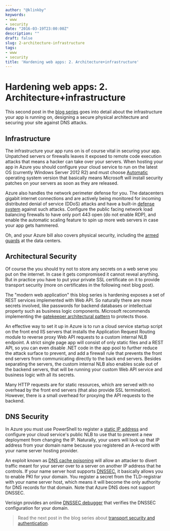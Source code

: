 ```yaml
---
author: "@klinkby"
keywords:
- www
- security
date: "2016-03-19T23:00:00Z"
description: ""
draft: false
slug: 2-architecture-infrastructure
tags:
- www
- security
title: 'Hardening web apps: 2. Architecture+infrastructure'
---
```


# Hardening web apps: 2. Architecture+infrastructure

This second post in the [ blog series](../1-hardening-web-apps-introduction) goes into detail about the infrastructure your app is running on, designing a secure physical architecture and securing your site against DNS attacks.

## Infrastructure

The infrastructure your app runs on is of course vital in securing your app. Unpatched servers or firewalls leaves it exposed to remote code execution attacks that means a hacker can take over your servers. When hosting your app in Azure you should configure your cloud service to run on the latest OS (currently Windows Server 2012 R2) and must choose [ Automatic](https://azure.microsoft.com/da-dk/documentation/articles/cloud-services-guestos-update-matrix/) operating system version that basically means Microsoft will install security patches on your servers as soon as they are released. 

Azure also handles the network perimeter defense for you. The datacenters gigabit internet connections and are actively being monitored for incoming distributed denial of service (DDoS) attacks and have a built-in [ defense system](https://azure.microsoft.com/en-us/blog/microsoft-azure-network-security-whitepaper-version-3-is-now-available/) against such attacks. Configure the public facing network load balancing firewalls to have only port 443 open (do not enable RDP), and enable the automatic scaling feature to spin up more web servers in case your app gets hammered. 

Oh, and your Azure bill also covers physical security, including the [ armed guards](http://up2v.nl/2012/11/11/a-look-into-windows-azure-datacenter/) at the data centers.

## Architectural Security

Of course the you should try not to store any secrets on a web serve you put on the internet. In case it gets compromised it cannot reveal anything. But in practice you have to put your private SSL certificate on it to provide transport security (more on certificates in the following next blog post). 

The "modern web application" this blog series is hardening exposes a set of REST services implemented with Web API. So naturally there are more secrets involved, like passwords for backend databases or intellectual property such as business logic components. Microsoft recommends implementing the [gatekeeper architectural pattern](https://msdn.microsoft.com/en-us/library/dn589793.aspx) to protects those. 

An effective way to set it up in Azure is to run a cloud service startup script on the front end IIS servers that installs the Application Request Routing module to reverse proxy Web API requests to a custom internal NLB endpoint. <span>A strict single page app will consist of only static files and a REST API, so you can even disable .NET code in the app pool to further reduce the attack surface to prevent, and add a firewall rule that prevents the front end servers from communicating directly to the back end servers. Besides separating the servers, the custom internal NLB also enables scale out of the backend servers, that will be running your custom Web API service and business logic with all its secrets. </span>

<span>Many HTTP requests are for static resources, which are served with no overhead by the front end servers (that also provide SSL termination). However, there is a small overhead for proxying the API requests to the backend.</span>

## DNS Security

In Azure you must use PowerShell to register a [ static IP address](https://blogs.technet.microsoft.com/heyscriptingguy/2012/02/28/use-powershell-to-configure-static-ip-and-dns-settings/) and configure your cloud service's public NLB to use that to prevent a new deployment from changing the IP. Naturally, your users will look up that IP address from your domain name because you registered an A-record with your name server hosting provider. 

An exploit known as [ DNS cache poisoning](http://www.networkworld.com/article/2277316/tech-primers/how-dns-cache-poisoning-works.html) will allow an attacker to divert traffic meant for your server over to a server on another IP address that he controls. If your name server host supports [DNSSEC](https://en.wikipedia.org/wiki/Dnssec), it basically allows you to enable PKI for your domain. You register a secret from the TLD-registrar with your name server host, which means it will become the only authority for DNS records for that domain. <span>Note that Azure DNS does not support DNSSEC. </span>

Verisign provides an online [DNSSEC debugger](http://dnssec-debugger.verisignlabs.com/) that verifies the DNSSEC configuration for your domain.

>Read the next post in the blog series about [transport security and authentication](../3-authentication/).

